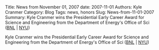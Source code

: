 Title: News from November 01, 2007
date: 2007-11-01
Authors: Kyle Cranmer
Category: Blog
Tags: news, honors
Slug: News-from-11-01-2007
Summary:  Kyle Cranmer wins the Presidential Early Career Award for Science and Engineering from the Department of Energy's Office of Sci
(<a href="http//www.bnl.gov/bnlweb/pubaf/pr/PR_display.asp?prID=07-110">BNL</a> | <a href="http//www.nyu.edu/public.affairs/releases/detail/1828">NYU</a>)
 

 Kyle Cranmer wins the Presidential Early Career Award for Science and Engineering from the Department of Energy's Office of Sci
(<a href="http//www.bnl.gov/bnlweb/pubaf/pr/PR_display.asp?prID=07-110">BNL</a> | <a href="http//www.nyu.edu/public.affairs/releases/detail/1828">NYU</a>)
 